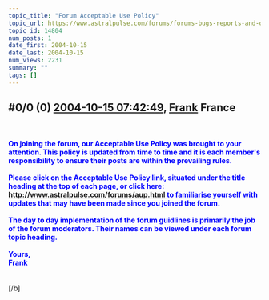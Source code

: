 ```yaml
---
topic_title: "Forum Acceptable Use Policy"
topic_url: https://www.astralpulse.com/forums/forums-bugs-reports-and-questions/forum-acceptable-use-policy
topic_id: 14804
num_posts: 1
date_first: 2004-10-15
date_last: 2004-10-15
num_views: 2231
summary: ""
tags: []
---
```


## \#0/0 (0) [2004-10-15 07:42:49](https://www.astralpulse.com/forums/index.php?msg=130152), [Frank](https://www.astralpulse.com/forums/profile/?u=359) France ##
<section>
<span class="bbc_color" style="color: blue;">
 <b>
  <br>
  <br>
  On joining the forum, our Acceptable Use Policy was brought to your attention. This policy is updated from time to time and it is each member's responsibility to ensure their posts are within the prevailing rules.
  <br>
  <br>
  Please click on the Acceptable Use Policy link, situated under the title heading at the top of each page, or click here:
  <a class="bbc_link" href="http://www.astralpulse.com/forums/aup.html" rel="noopener" target="_blank">
   http://www.astralpulse.com/forums/aup.html
  </a>
  to familiarise yourself with updates that may have been made since you joined the forum.
  <br>
  <br>
  The day to day implementation of the forum guidlines is primarily the job of the forum moderators. Their names can be viewed under each forum topic heading.
  <br>
  <br>
  Yours,
  <br>
  Frank
  <br>
  <br>
  <br>
 </b>
</span>
[/b]
</section>